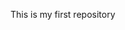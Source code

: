 <!Doctype html>
<head>
  <title>Web Dev</title>
</head>
<body>
  <p>This is my first repository</p>
</body>
